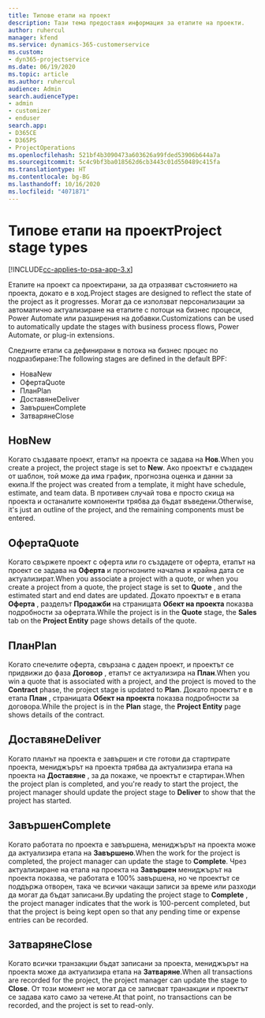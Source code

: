 ```yaml
---
title: Типове етапи на проект
description: Тази тема предоставя информация за етапите на проекти.
author: ruhercul
manager: kfend
ms.service: dynamics-365-customerservice
ms.custom:
- dyn365-projectservice
ms.date: 06/19/2020
ms.topic: article
ms.author: ruhercul
audience: Admin
search.audienceType:
- admin
- customizer
- enduser
search.app:
- D365CE
- D365PS
- ProjectOperations
ms.openlocfilehash: 521bf4b3090473a603626a99fded53906b644a7a
ms.sourcegitcommit: 5c4c9bf3ba018562d6cb3443c01d550489c415fa
ms.translationtype: HT
ms.contentlocale: bg-BG
ms.lasthandoff: 10/16/2020
ms.locfileid: "4071871"
---
```

# <a name="project-stage-types"></a><span data-ttu-id="e90c4-103">Типове етапи на проект</span><span class="sxs-lookup"><span data-stu-id="e90c4-103">Project stage types</span></span> 

[!INCLUDE[cc-applies-to-psa-app-3.x](../includes/cc-applies-to-psa-app-3x.md)]

<span data-ttu-id="e90c4-104">Етапите на проект са проектирани, за да отразяват състоянието на проекта, докато е в ход.</span><span class="sxs-lookup"><span data-stu-id="e90c4-104">Project stages are designed to reflect the state of the project as it progresses.</span></span> <span data-ttu-id="e90c4-105">Могат да се използват персонализации за автоматично актуализиране на етапите с потоци на бизнес процеси, Power Automate или разширения на добавки.</span><span class="sxs-lookup"><span data-stu-id="e90c4-105">Customizations can be used to automatically update the stages with business process flows, Power Automate, or plug-in extensions.</span></span>

<span data-ttu-id="e90c4-106">Следните етапи са дефинирани в потока на бизнес процес по подразбиране:</span><span class="sxs-lookup"><span data-stu-id="e90c4-106">The following stages are defined in the default BPF:</span></span>

- <span data-ttu-id="e90c4-107">Нова</span><span class="sxs-lookup"><span data-stu-id="e90c4-107">New</span></span>
- <span data-ttu-id="e90c4-108">Оферта</span><span class="sxs-lookup"><span data-stu-id="e90c4-108">Quote</span></span>
- <span data-ttu-id="e90c4-109">План</span><span class="sxs-lookup"><span data-stu-id="e90c4-109">Plan</span></span>
- <span data-ttu-id="e90c4-110">Доставяне</span><span class="sxs-lookup"><span data-stu-id="e90c4-110">Deliver</span></span>
- <span data-ttu-id="e90c4-111">Завършен</span><span class="sxs-lookup"><span data-stu-id="e90c4-111">Complete</span></span>
- <span data-ttu-id="e90c4-112">Затваряне</span><span class="sxs-lookup"><span data-stu-id="e90c4-112">Close</span></span> 

## <a name="new"></a><span data-ttu-id="e90c4-113">Нов</span><span class="sxs-lookup"><span data-stu-id="e90c4-113">New</span></span>

<span data-ttu-id="e90c4-114">Когато създавате проект, етапът на проекта се задава на **Нов**.</span><span class="sxs-lookup"><span data-stu-id="e90c4-114">When you create a project, the project stage is set to **New**.</span></span> <span data-ttu-id="e90c4-115">Ако проектът е създаден от шаблон, той може да има график, прогнозна оценка и данни за екипа.</span><span class="sxs-lookup"><span data-stu-id="e90c4-115">If the project was created from a template, it might have schedule, estimate, and team data.</span></span> <span data-ttu-id="e90c4-116">В противен случай това е просто скица на проекта и останалите компоненти трябва да бъдат въведени.</span><span class="sxs-lookup"><span data-stu-id="e90c4-116">Otherwise, it's just an outline of the project, and the remaining components must be entered.</span></span>

## <a name="quote"></a><span data-ttu-id="e90c4-117">Оферта</span><span class="sxs-lookup"><span data-stu-id="e90c4-117">Quote</span></span>

<span data-ttu-id="e90c4-118">Когато свържете проект с оферта или го създадете от оферта, етапът на проект се задава на **Оферта** и прогнозните начална и крайна дата се актуализират.</span><span class="sxs-lookup"><span data-stu-id="e90c4-118">When you associate a project with a quote, or when you create a project from a quote, the project stage is set to **Quote** , and the estimated start and end dates are updated.</span></span> <span data-ttu-id="e90c4-119">Докато проектът е в етапа **Оферта** , разделът **Продажби** на страницата **Обект на проекта** показва подробности за офертата.</span><span class="sxs-lookup"><span data-stu-id="e90c4-119">While the project is in the **Quote** stage, the **Sales** tab on the **Project Entity** page shows details of the quote.</span></span>

## <a name="plan"></a><span data-ttu-id="e90c4-120">План</span><span class="sxs-lookup"><span data-stu-id="e90c4-120">Plan</span></span>

<span data-ttu-id="e90c4-121">Когато спечелите оферта, свързана с даден проект, и проектът се придвижи до фаза **Договор** , етапът се актуализира на **План**.</span><span class="sxs-lookup"><span data-stu-id="e90c4-121">When you win a quote that is associated with a project, and the project is moved to the **Contract** phase, the project stage is updated to **Plan**.</span></span> <span data-ttu-id="e90c4-122">Докато проектът е в етапа **План** , страницата **Обект на проекта** показва подробности за договора.</span><span class="sxs-lookup"><span data-stu-id="e90c4-122">While the project is in the **Plan** stage, the **Project Entity** page shows details of the contract.</span></span>

## <a name="deliver"></a><span data-ttu-id="e90c4-123">Доставяне</span><span class="sxs-lookup"><span data-stu-id="e90c4-123">Deliver</span></span>

<span data-ttu-id="e90c4-124">Когато планът на проекта е завършен и сте готови да стартирате проекта, мениджърът на проекта трябва да актуализира етапа на проекта на **Доставяне** , за да покаже, че проектът е стартиран.</span><span class="sxs-lookup"><span data-stu-id="e90c4-124">When the project plan is completed, and you're ready to start the project, the project manager should update the project stage to **Deliver** to show that the project has started.</span></span>

## <a name="complete"></a><span data-ttu-id="e90c4-125">Завършен</span><span class="sxs-lookup"><span data-stu-id="e90c4-125">Complete</span></span> 

<span data-ttu-id="e90c4-126">Когато работата по проекта е завършена, мениджърът на проекта може да актуализира етапа на **Завършено**.</span><span class="sxs-lookup"><span data-stu-id="e90c4-126">When the work for the project is completed, the project manager can update the stage to **Complete**.</span></span> <span data-ttu-id="e90c4-127">Чрез актуализиране на етапа на проекта на **Завършен** мениджърът на проекта показва, че работата е 100% завършена, но че проектът се поддържа отворен, така че всички чакащи записи за време или разходи да могат да бъдат записани.</span><span class="sxs-lookup"><span data-stu-id="e90c4-127">By updating the project stage to **Complete** , the project manager indicates that the work is 100-percent completed, but that the project is being kept open so that any pending time or expense entries can be recorded.</span></span>

## <a name="close"></a><span data-ttu-id="e90c4-128">Затваряне</span><span class="sxs-lookup"><span data-stu-id="e90c4-128">Close</span></span>

<span data-ttu-id="e90c4-129">Когато всички транзакции бъдат записани за проекта, мениджърът на проекта може да актуализира етапа на **Затваряне**.</span><span class="sxs-lookup"><span data-stu-id="e90c4-129">When all transactions are recorded for the project, the project manager can update the stage to **Close**.</span></span> <span data-ttu-id="e90c4-130">От този момент не могат да се записват транзакции и проектът се задава като само за четене.</span><span class="sxs-lookup"><span data-stu-id="e90c4-130">At that point, no transactions can be recorded, and the project is set to read-only.</span></span>
